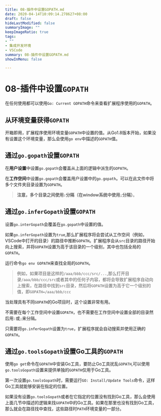 ```yaml
---
title: 08-插件中设置GOPATH.md
date: 2020-04-14T10:09:14.278627+08:00
draft: false
hideLastModified: false
summaryImage: ""
keepImageRatio: true
tags:
- ""
- 集成开发环境
- VSCode
summary: 08-插件中设置GOPATH.md
showInMenu: false

---
```


# 08-插件中设置`GOPATH`

在任何使用都可以使用`Go: Current GOPATH`命令来查看扩展程序使用的`GOPATH`。

## 从环境变量获得`GOPATH`

开箱即用，扩展程序使用环境变量`GOPATH`中设置的值。从Go1.8版本开始，如果没有设置这个环境变量，那么会使用`go env`中描述的`GOPATH`值。

## 通过`go.gopath`设置`GOPATH`

在**用户设置**中设置`go.gopath`会覆盖从上面的逻辑中派生的`GOPATH`。

在**工作空间**中设置`go.gopath`会覆盖用户设置中的`go.gopath`。可以在此文件中将多个文件夹目录设置为`GOPATH`。

> **注意，多个目录之间使用`:`分隔（在window系统中使用`;`分隔）**。

## 通过`go.inferGopath`设置`GOPATH`

设置`go.interGopath`会覆盖在`go.gopath`中设置的值。

如果`go.inferGopath`设置为`true`,那么扩展程序将会尝试从工作空间（例如，VSCode中打开的目录）的路径中推断`GOPATH`。扩展程序会从`src`目录的路径开始向上搜索，并将`GOPATH`设置为高于该目录的一个级别，其中也包括全局的`GOPATH`。

运行命令`go env GOPATH`来查找全局的`GOPATH`。

> 例如，如果项目是这样的`/aaa/bbb/ccc/src/...`,那么打开目录`/aaa/bbb/ccc/src`或者其中的任何子内容，都将会导致扩展程序自动向上搜索，在路径中找到`src`目录，然后将`GOPATH`设置为高于它一个级别的值，即`GOPATH=/aaa/bbb/ccc`

当处理具有不同`GOPATH`的Go项目时，这个设置非常有用。

不需要在每个工作空间中设置`GOPATH`，也不需要在工作空间中设置全部的目录然后用`:`或`;`来分隔。

只需要将`go.inferGopath`设置为`true`，扩展程序就会自动搜索并使用正确的`GOPATH`。

## 通过`go.toolsGopath`设置Go工具的`GOPATH`

使用`go get`命令在`GOPATH`中安装Go工具，要防止Go工具扰乱`GOPATH`,可以使用`go.toolsGopath`设置来提供单独的`GOPATH`仅用于Go工具。

第一次设置`go.toolsGopath`时，需要运行`GO: Install/Update Tools`命令，这样Go工具就能够安装在指定的位置。

如果没有设置`go.toolsGopath`或者在它指定的位置没有找到Go工具，那么会使用上面几节中描述的逻辑来找`GOPATH`中的Go工具。如果在那里也没有找到Go工具，那么就会在路径找中查找，这些路径时`PATH`环境变量的一部分。
